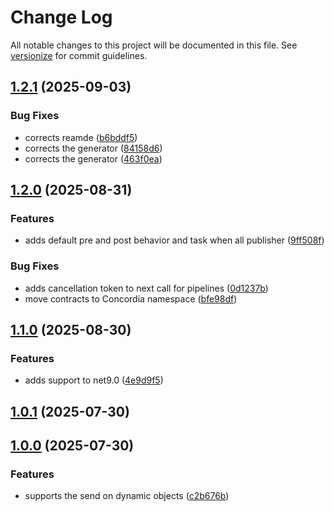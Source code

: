 # Change Log

All notable changes to this project will be documented in this file. See [versionize](https://github.com/versionize/versionize) for commit guidelines.

<a name="1.2.1"></a>
## [1.2.1](https://www.github.com/lucafabbri/Concordia/releases/tag/v1.2.1) (2025-09-03)

### Bug Fixes

* corrects reamde ([b6bddf5](https://www.github.com/lucafabbri/Concordia/commit/b6bddf5ebecdde8df514ab4ff3267024d998da3e))
* corrects the generator ([84158d6](https://www.github.com/lucafabbri/Concordia/commit/84158d65291dcf7f4c3e61dd0b47544fd8703bfb))
* corrects the generator ([463f0ea](https://www.github.com/lucafabbri/Concordia/commit/463f0eaf5c53423e9e7f9240b5d6d3081bfdc15b))

<a name="1.2.0"></a>
## [1.2.0](https://www.github.com/lucafabbri/Concordia/releases/tag/v1.2.0) (2025-08-31)

### Features

* adds default pre and post behavior and task when all publisher ([9ff508f](https://www.github.com/lucafabbri/Concordia/commit/9ff508f1077dcb2d2910e68a848f394331a6d944))

### Bug Fixes

* adds cancellation token to next call for pipelines ([0d1237b](https://www.github.com/lucafabbri/Concordia/commit/0d1237b21a364f8a8434602b0ae6c1b2b34a2d4a))
* move contracts to Concordia namespace ([bfe98df](https://www.github.com/lucafabbri/Concordia/commit/bfe98df2c889fe0faca1b31057687dcc41abb22d))

<a name="1.1.0"></a>
## [1.1.0](https://www.github.com/lucafabbri/Concordia/releases/tag/v1.1.0) (2025-08-30)

### Features

* adds support to net9.0 ([4e9d9f5](https://www.github.com/lucafabbri/Concordia/commit/4e9d9f5fc4626c39edc2facc50419ea4cf879747))

<a name="1.0.1"></a>
## [1.0.1](https://www.github.com/lucafabbri/Concordia/releases/tag/v1.0.1) (2025-07-30)

<a name="1.0.0"></a>
## [1.0.0](https://www.github.com/lucafabbri/Concordia/releases/tag/v1.0.0) (2025-07-30)

### Features

* supports the send on dynamic objects ([c2b676b](https://www.github.com/lucafabbri/Concordia/commit/c2b676b3cc9b6d765fd2a29884c7a4fea88a2e4a))

